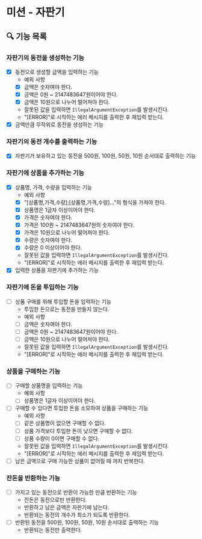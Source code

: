 # 미션 - 자판기

## 🔍 기능 목록

### 자판기의 동전을 생성하는 기능

- [x] 동전으로 생성할 금액을 입력하는 기능
    - 예외 사항
    - [x] 금액은 숫자여야 한다.
    - [x] 금액은 0원 ~ 2147483647원이어야 한다.
    - [x] 금액은 10원으로 나누어 떨어져야 한다.
    - 잘못된 값을 입력하면 `IllegalArgumentException`를 발생시킨다.
    - "[ERROR]"로 시작하는 에러 메시지를 출력한 후 재입력 받는다.
- [x] 금액만큼 무작위로 동전을 생성하는 기능

### 자판기의 동전 개수를 출력하는 기능

- [x] 자판기가 보유하고 있는 동전을 500원, 100원, 50원, 10원 순서대로 출력하는 기능

### 자판기에 상품을 추가하는 기능

- [x] 상품명, 가격, 수량을 입력하는 기능
    - 예외 사항
    - [x] "[상품명,가격,수량];[상품명,가격,수량]..."의 형식을 가져야 한다.
    - [x] 상품명은 1글자 이상이어야 한다.
    - [x] 가격은 숫자여야 한다.
    - [x] 가격은 100원 ~ 2147483647원의 숫자여야 한다.
    - [x] 가격은 10원으로 나누어 떨어져야 한다.
    - [x] 수량은 숫자여야 한다.
    - [x] 수량은 0 이상이어야 한다.
    - 잘못된 값을 입력하면 `IllegalArgumentException`를 발생시킨다.
    - "[ERROR]"로 시작하는 에러 메시지를 출력한 후 재입력 받는다.
- [x] 입력한 상품을 자판기에 추가하는 기능

### 자판기에 돈을 투입하는 기능

- [ ] 상품 구매를 위해 투입할 돈을 입력하는 기능
    - 투입한 돈으로는 동전을 만들지 않는다.
    - 예외 사항
    - [ ] 금액은 숫자여야 한다.
    - [ ] 금액은 0원 ~ 2147483647원이어야 한다.
    - [ ] 금액은 10원으로 나누어 떨어져야 한다.
    - 잘못된 값을 입력하면 `IllegalArgumentException`를 발생시킨다.
    - "[ERROR]"로 시작하는 에러 메시지를 출력한 후 재입력 받는다.

### 상품을 구매하는 기능

- [ ] 구매할 상품명을 입력하는 기능
    - 예외 사항
    - [ ] 상품명은 1글자 이상이어야 한다.
- [ ] 구매할 수 있다면 투입한 돈을 소모하여 상품을 구매하는 기능
    - 예외 사항
    - [ ] 같은 상품명이 없으면 구매할 수 없다.
    - [ ] 상품 가격보다 투입한 돈이 낮으면 구매할 수 없다.
    - [ ] 상품 수량이 0이면 구매할 수 없다.
    - 잘못된 값을 입력하면 `IllegalArgumentException`를 발생시킨다.
    - "[ERROR]"로 시작하는 에러 메시지를 출력한 후 재입력 받는다.
- [ ] 남은 금액으로 구매 가능한 상품이 없어질 때 까지 반복한다.

### 잔돈을 반환하는 기능

- [ ] 가지고 있는 동전으로 반환이 가능한 만큼 반환하는 기능
    - 잔돈은 동전으로만 반환한다.
    - 반환하고 남은 금액은 자판기에 남는다.
    - 반환되는 동전의 개수가 최소가 되도록 반환한다.
- [ ] 반환된 동전을 500원, 100원, 50원, 10원 순서대로 출력하는 기능
    - 반환되는 동전만 출력한다.
  